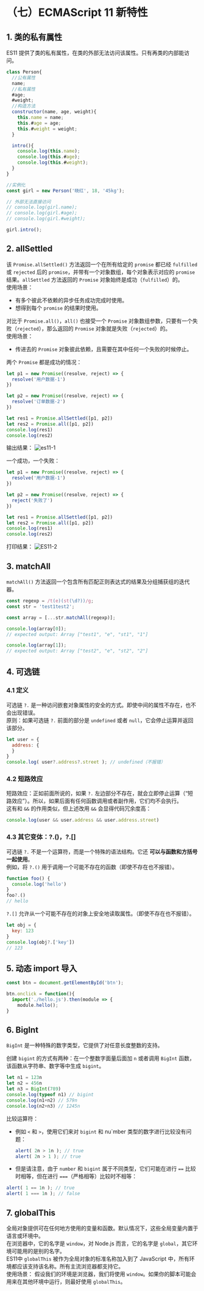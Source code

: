 # （七）ECMAScript 11 新特性

## 1. 类的私有属性

ES11 提供了类的私有属性，在类的外部无法访问该属性。只有再类的内部能访问。

```js
class Person{
  //公有属性
  name;
  //私有属性
  #age;
  #weight;
  //构造方法
  constructor(name, age, weight){
    this.name = name;
    this.#age = age;
    this.#weight = weight;
  }

  intro(){
    console.log(this.name);
    console.log(this.#age);
    console.log(this.#weight);
  }
}

//实例化
const girl = new Person('晓红', 18, '45kg');

// 外部无法直接访问
// console.log(girl.name);
// console.log(girl.#age);
// console.log(girl.#weight);

girl.intro();
```

## 2. allSettled

该 `Promise.allSettled()` 方法返回一个在所有给定的 `promise` 都已经 `fulfilled` 或 `rejected` 后的 `promise`，并带有一个对象数组，每个对象表示对应的 `promise` 结果。`allSettled` 方法返回的 `Promise` 对象始终是成功（`fulfilled`）的。  
使用场景：
- 有多个彼此不依赖的异步任务成功完成时使用。
- 想得到每个 `promise` 的结果时使用。

对比于 `Promise.all()`，`all()` 也接受一个 `Promise` 对象数组参数，只要有一个失败（`rejected`），那么返回的  `Promise` 对象就是失败（`rejected`）的。  
使用场景：
- 传进去的 `Promise` 对象彼此依赖，且需要在其中任何一个失败的时候停止。

两个 `Promise` 都是成功的情况：
```js
let p1 = new Promise((resolve, reject) => {
  resolve('用户数据-1')
})

let p2 = new Promise((resolve, reject) => {
  resolve('订单数据-2')
})

let res1 = Promise.allSettled([p1, p2])
let res2 = Promise.all([p1, p2])
console.log(res1)
console.log(res2)
```
输出结果：
![es11-1](https://cdn.jsdelivr.net/gh/Hacker-C/Picture-Bed@main/docs/es11-1.2fgw7vvkb0kk.png)

一个成功，一个失败：
```js
let p1 = new Promise((resolve, reject) => {
  resolve('用户数据-1')
})

let p2 = new Promise((resolve, reject) => {
  reject('失败了')
})

let res1 = Promise.allSettled([p1, p2])
let res2 = Promise.all([p1, p2])
console.log(res1)
console.log(res2)
```
打印结果：
![ES11-2](https://cdn.jsdelivr.net/gh/Hacker-C/Picture-Bed@main/docs/ES11-2.17q27y7sy9mk.png)

## 3. matchAll

`matchAll()` 方法返回一个包含所有匹配正则表达式的结果及分组捕获组的迭代器。

```js
const regexp = /t(e)(st(\d?))/g;
const str = 'test1test2';

const array = [...str.matchAll(regexp)];

console.log(array[0]);
// expected output: Array ["test1", "e", "st1", "1"]

console.log(array[1]);
// expected output: Array ["test2", "e", "st2", "2"]
```

## 4. 可选链

### 4.1 定义

可选链 `?.` 是一种访问嵌套对象属性的安全的方式。即使中间的属性不存在，也不会出现错误。  
原则：如果可选链 `?.` 前面的部分是 `undefined` 或者 `null`，它会停止运算并返回该部分。

```js
let user = {
  address: {
  }
}
console.log( user?.address?.street ); // undefined（不报错）
```

### 4.2 短路效应

短路效应：正如前面所说的，如果 `?.` 左边部分不存在，就会立即停止运算（“短路效应”）。所以，如果后面有任何函数调用或者副作用，它们均不会执行。  
这有和 `&&` 的作用类似，但上述改用 `&&` 会显得代码冗余度高：
```js
console.log(user && user.address && user.address.street)
```



### 4.3 其它变体：?.()，?.[]

可选链 `?.` 不是一个运算符，而是一个特殊的语法结构。它还 **可以与函数和方括号一起使用**。  
例如，将 `?.()` 用于调用一个可能不存在的函数（即使不存在也不报错）。
```js
function foo() {
  console.log('hello')
}
foo?.()
// hello
```
`?.[]` 允许从一个可能不存在的对象上安全地读取属性。（即使不存在也不报错）。
```js
let obj = {
  key: 123
}
console.log(obj?.['key'])
// 123
```

## 5. 动态 import 导入

```js
const btn = document.getElementById('btn');

btn.onclick = function(){
  import('./hello.js').then(module => {
    module.hello();
}
```

## 6. BigInt

`BigInt` 是一种特殊的数字类型，它提供了对任意长度整数的支持。

创建 `bigint` 的方式有两种：在一个整数字面量后面加 `n` 或者调用 `BigInt` 函数，该函数从字符串、数字等中生成 `bigint`。

```js
let n1 = 123n
let n2 = 456n
let n3 = BigInt(789)
console.log(typeof n1) // bigint
console.log(n1+n2) // 579n
console.log(n2+n3) // 1245n
```

比较运算符：
- 例如 `<` 和 `>`，使用它们来对 `bigint` 和 nu`mber 类型的数字进行比较没有问题：
  ```js
  alert( 2n > 1n ); // true
  alert( 2n > 1 ); // true
  ```
- 但是请注意，由于 `number` 和 `bigint` 属于不同类型，它们可能在进行 `==` 比较时相等，但在进行 `===`（严格相等）比较时不相等：
```js
alert( 1 == 1n ); // true
alert( 1 === 1n ); // false
```

## 7. globalThis

全局对象提供可在任何地方使用的变量和函数。默认情况下，这些全局变量内置于语言或环境中。  
在浏览器中，它的名字是 `window`，对 Node.js 而言，它的名字是 `global`，其它环境可能用的是别的名字。  
ES11中 `globalThis` 被作为全局对象的标准名称加入到了 JavaScript 中，所有环境都应该支持该名称。所有主流浏览器都支持它。  
使用场景：
假设我们的环境是浏览器，我们将使用 `window`。如果你的脚本可能会用来在其他环境中运行，则最好使用 `globalThis`。